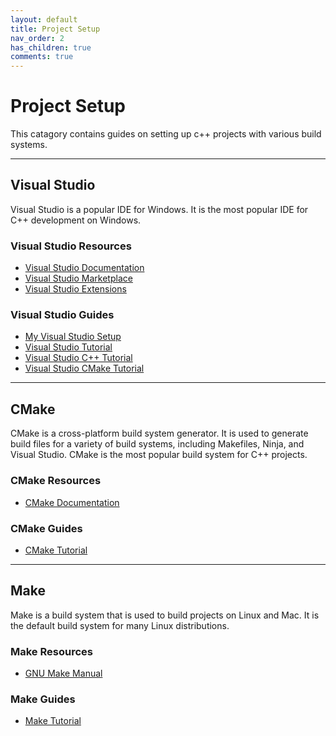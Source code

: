 ```yaml
---
layout: default
title: Project Setup
nav_order: 2
has_children: true
comments: true
---
```


# Project Setup

This catagory contains guides on setting up c++ projects with various build systems.

---

## Visual Studio

Visual Studio is a popular IDE for Windows. It is the most popular IDE for C++ development on Windows.

### Visual Studio Resources

- [Visual Studio Documentation](https://docs.microsoft.com/en-us/visualstudio/?view=vs-2019)
- [Visual Studio Marketplace](https://marketplace.visualstudio.com/)
- [Visual Studio Extensions](https://marketplace.visualstudio.com/VSCode)

### Visual Studio Guides

- [My Visual Studio Setup]()
- [Visual Studio Tutorial](https://docs.microsoft.com/en-us/cpp/build/vscpp-step-0-installation?view=vs-2019)
- [Visual Studio C++ Tutorial](https://docs.microsoft.com/en-us/cpp/build/vscpp-step-1-create?view=vs-2019)
- [Visual Studio CMake Tutorial](https://docs.microsoft.com/en-us/cpp/build/cmake-projects-in-visual-studio?view=vs-2019)

---

## CMake

CMake is a cross-platform build system generator. It is used to generate build files for a variety of build systems, including Makefiles, Ninja, and Visual Studio. CMake is the most popular build system for C++ projects.

### CMake Resources

- [CMake Documentation](https://cmake.org/cmake/help/latest/)

### CMake Guides

- [CMake Tutorial](https://cmake.org/cmake/help/latest/guide/tutorial/index.html)

---

## Make

Make is a build system that is used to build projects on Linux and Mac. It is the default build system for many Linux distributions.

### Make Resources

- [GNU Make Manual](https://www.gnu.org/software/make/manual/make.html)

### Make Guides

- [Make Tutorial](https://makefiletutorial.com/)
